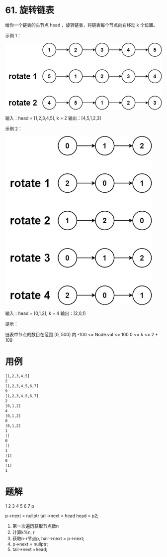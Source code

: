 # 61. 旋转链表
给你一个链表的头节点 head ，旋转链表，将链表每个节点向右移动 k 个位置。

示例 1：

![](/md/q61_1.jpg)

输入：head = [1,2,3,4,5], k = 2
输出：[4,5,1,2,3]

示例 2：

![](/md/q61_2.jpg)

输入：head = [0,1,2], k = 4
输出：[2,0,1]
 

提示：

链表中节点的数目在范围 [0, 500] 内
-100 <= Node.val <= 100
0 <= k <= 2 * 109

# 用例
```
[1,2,3,4,5]
2
[1,2,3,4,5,6,7]
9
[1,2,3,4,5,6,7]
2
[0,1,2]
4
[0,1,2]
0
[0,1,2]
1
[]
0
[]
1
[1]
0
[1]
1
```

# 题解

1 2 3 4 5 6 7
        p

p->next = nullptr
tail->next = head
head = p2;

1. 第一次遍历获取节点数n
2. 计算k%n, r
3. 获取n-r节点p, hair->next = p->next;
4. p->next = nullptr;
5. tail->next =head;